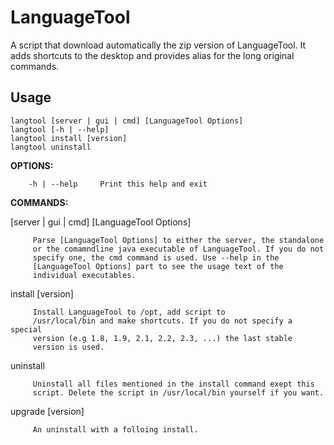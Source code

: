 LanguageTool
============

A script that download automatically the zip version of LanguageTool. It adds shortcuts to the desktop and provides alias for the long original commands.

Usage
-----

    langtool [server | gui | cmd] [LanguageTool Options]
    langtool [-h | --help]
    langtool install [version]
    langtool uninstall

__OPTIONS:__

        -h | --help		Print this help and exit

__COMMANDS:__

   [server | gui | cmd] [LanguageTool Options]
    
         Parse [LanguageTool Options] to either the server, the standalone
         or the comamndline java executable of LanguageTool. If you do not
         specify one, the cmd command is used. Use --help in the
         [LanguageTool Options] part to see the usage text of the
         individual executables.
		
   install [version]
    
         Install LanguageTool to /opt, add script to
         /usr/local/bin and make shortcuts. If you do not specify a special
         version (e.g 1.8, 1.9, 2.1, 2.2, 2.3, ...) the last stable
         version is used.
    		
   uninstall
    
         Uninstall all files mentioned in the install command exept this
         script. Delete the script in /usr/local/bin yourself if you want.

   upgrade [version]
    
         An uninstall with a folloing install.